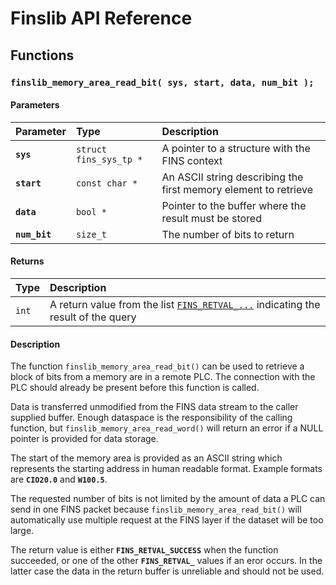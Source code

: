 # Finslib API Reference

## Functions

### `finslib_memory_area_read_bit( sys, start, data, num_bit );`

#### Parameters

| Parameter | Type | Description |
| :--- | :--- | :--- |
|**`sys`**|`struct fins_sys_tp *`|A pointer to a structure with the FINS context|
|**`start`**|`const char *`|An ASCII string describing the first memory element to retrieve|
|**`data`**|`bool *`|Pointer to the buffer where the result must be stored|
|**`num_bit`**|`size_t`|The number of bits to return|

#### Returns

| Type | Description |
| :--- | :--- |
|`int`|A return value from the list [`FINS_RETVAL_...`](FINS_RETVAL.md) indicating the result of the query|

#### Description

The function `finslib_memory_area_read_bit()` can be used to retrieve a block of bits from a memory
are in a remote PLC. The connection with the PLC should already be present before this function is called.

Data is transferred unmodified from the FINS data stream to the caller supplied buffer. 
Enough dataspace is the responsibility of the calling function, but `finslib_memory_area_read_word()`
will return an error if a NULL pointer is provided for data storage.

The start of the memory area is provided as an ASCII string which represents the starting address in human
readable format. Example formats are **`CIO20.0`** and **`W100.5`**.

The requested number of bits is not limited by the amount of data a PLC can send in one FINS packet because
`finslib_memory_area_read_bit()` will automatically use multiple request at the FINS layer if the dataset will
be too large.

The return value is either **`FINS_RETVAL_SUCCESS`** when the function succeeded, or one of the other
**`FINS_RETVAL_`** values if an eror occurs. In the latter case the data in the return buffer is unreliable and
should not be used.
